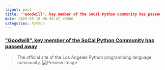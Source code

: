 ```yaml
---
layout: post
title: ""Goodwill", key member of the SoCal Python Community has passed away"
date: 2025-05-16 06:36:47 +0000
categories: Python
---
```


### ["Goodwill", key member of the SoCal Python Community has passed away](https://socalpython.org/in-memoriam-michael/)

> The official site of the Los Angeles Python programming language community.
![Preview Image](https://socalpython.org/assets/img/socalpython-highres.jpg)

